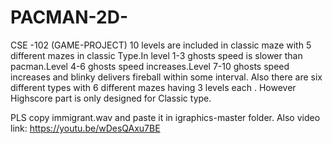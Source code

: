 # PACMAN-2D-
CSE -102 (GAME-PROJECT)
10 levels are included in classic maze with 5 different mazes in classic Type.In level 1-3 ghosts speed is slower than pacman.Level 4-6 ghosts speed increases.Level 7-10 ghosts speed increases and blinky delivers fireball within some interval.
Also there are six different types with 6 different mazes having 3 levels each .
However Highscore part is only designed for Classic type.

PLS copy immigrant.wav and paste it in igraphics-master folder.
Also video link: https://youtu.be/wDesQAxu7BE
